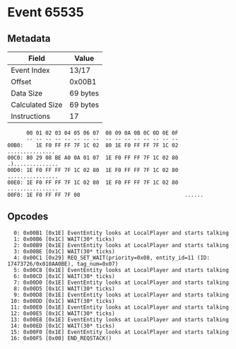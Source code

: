 # Event 65535

## Metadata

| Field           | Value    |
|-----------------|----------|
| Event Index     | 13/17    |
| Offset          | 0x00B1   |
| Data Size       | 69 bytes |
| Calculated Size | 69 bytes |
| Instructions    | 17       |

```
      00 01 02 03 04 05 06 07  08 09 0A 0B 0C 0D 0E 0F
      -- -- -- -- -- -- -- --  -- -- -- -- -- -- -- --
00B0:    1E F0 FF FF 7F 1C 02  80 1E F0 FF FF 7F 1C 02   ...............
00C0: 80 29 08 BE A0 0A 01 07  1E F0 FF FF 7F 1C 02 80  .)..............
00D0: 1E F0 FF FF 7F 1C 02 80  1E F0 FF FF 7F 1C 02 80  ................
00E0: 1E F0 FF FF 7F 1C 02 80  1E F0 FF FF 7F 1C 02 80  ................
00F0: 1E F0 FF FF 7F 00                                 ......          
```

## Opcodes

```
  0: 0x00B1 [0x1E] EventEntity looks at LocalPlayer and starts talking
  1: 0x00B6 [0x1C] WAIT(30* ticks)
  2: 0x00B9 [0x1E] EventEntity looks at LocalPlayer and starts talking
  3: 0x00BE [0x1C] WAIT(30* ticks)
  4: 0x00C1 [0x29] REQ_SET_WAIT(priority=0x08, entity_id=11 (ID: 17473726/0x010AA0BE), tag_num=0x07)
  5: 0x00C8 [0x1E] EventEntity looks at LocalPlayer and starts talking
  6: 0x00CD [0x1C] WAIT(30* ticks)
  7: 0x00D0 [0x1E] EventEntity looks at LocalPlayer and starts talking
  8: 0x00D5 [0x1C] WAIT(30* ticks)
  9: 0x00D8 [0x1E] EventEntity looks at LocalPlayer and starts talking
 10: 0x00DD [0x1C] WAIT(30* ticks)
 11: 0x00E0 [0x1E] EventEntity looks at LocalPlayer and starts talking
 12: 0x00E5 [0x1C] WAIT(30* ticks)
 13: 0x00E8 [0x1E] EventEntity looks at LocalPlayer and starts talking
 14: 0x00ED [0x1C] WAIT(30* ticks)
 15: 0x00F0 [0x1E] EventEntity looks at LocalPlayer and starts talking
 16: 0x00F5 [0x00] END_REQSTACK()
```
